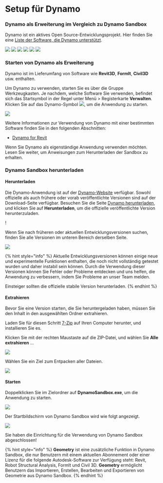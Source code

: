 # Setup für Dynamo

### Dynamo als Erweiterung im Vergleich zu Dynamo Sandbox

Dynamo ist ein aktives Open Source-Entwicklungsprojekt. Hier finden Sie eine [Liste der Software, die Dynamo unterstützt](http://dynamobim.org/download/).

![](images/setupfordynamo-dynamorevit.png) ![](images/setupfordynamo-dynamocivil3D.png) ![](images/setupfordynamo-dynamoaliasdesign.png) ![](images/setupfordynamo-dynamoformit.png) ![](images/setupfordynamo-dynamoadvancesteel.png) ![](images/setupfordynamo-dynamorobotstructuralanalysis.png)

### Starten von Dynamo als Erweiterung

Dynamo ist im Lieferumfang von Software wie **Revit3D**, **FormIt**, **Civil3D** usw. enthalten.

Um Dynamo zu verwenden, starten Sie es über die Gruppe Werkzeugkasten. Je nachdem, welche Software Sie verwenden, befindet sich das Startsymbol in der Regel unter Menü > Registerkarte **Verwalten**. Klicken Sie auf das Dynamo-Symbol ![](images/dynamoCore-halfSize.png), um die Anwendung zu starten.

![](images/launchdynamofromrevit.jpg)

Weitere Informationen zur Verwendung von Dynamo mit einer bestimmten Software finden Sie in den folgenden Abschnitten:

* [Dynamo for Revit](../7\_dynamo\_for\_revit/)

Wenn Sie Dynamo als eigenständige Anwendung verwenden möchten. Lesen Sie weiter, um Anweisungen zum Herunterladen der Sandbox zu erhalten.

### Dynamo Sandbox herunterladen

#### Herunterladen

Die Dynamo-Anwendung ist auf der [Dynamo-Website](http://dynamobim.com) verfügbar. Sowohl offizielle als auch frühere oder vorab veröffentlichte Versionen sind auf der Download-Seite verfügbar. Besuchen Sie die Seite [Dynamo herunterladen](http://dynamobim.org/download/), und klicken Sie auf **Herunterladen**, um die offizielle veröffentlichte Version herunterzuladen.

\![](<images/dynamo-sandbox(1) (1).png>)

Wenn Sie nach früheren oder aktuellen Entwicklungsversionen suchen, finden Sie alle Versionen im unteren Bereich derselben Seite.

![](images/DynamoSandboxAllbuilds.jpg)

{% hint style="info" %} Aktuelle Entwicklungsversionen können einige neue und experimentelle Funktionen enthalten, die noch nicht vollständig getestet wurden und daher instabil sein können. Durch die Verwendung dieser Versionen können Sie Fehler oder Probleme entdecken und uns helfen, die Anwendung zu verbessern, indem Sie Probleme an unser Team melden.

Einsteiger sollten die offizielle stabile Version herunterladen. {% endhint %}

#### Extrahieren

Bevor Sie eine Version starten, die Sie heruntergeladen haben, müssen Sie den Inhalt in den ausgewählten Ordner extrahieren.

Laden Sie für diesen Schritt [7-Zip](https://www.7-zip.org/download.html) auf Ihren Computer herunter, und installieren Sie es.

Klicken Sie mit der rechten Maustaste auf die ZIP-Datei, und wählen Sie **Alle extrahieren** …

![](images/02-03Extractzipfile.jpg)

Wählen Sie ein Ziel zum Entpacken aller Dateien.

![](images/02-04Extractdestinationfolder.jpg)

#### Starten

Doppelklicken Sie im Zielordner auf **DynamoSandbox.exe**, um die Anwendung zu starten.

![](images/02-05Dynamoexe.jpg)

Der Startbildschirm von Dynamo Sandbox wird wie folgt angezeigt.

![](images/02-06Dynamostartupscreen.jpg)

Sie haben die Einrichtung für die Verwendung von Dynamo Sandbox abgeschlossen!

{% hint style="info" %} 
**Geometry** ist eine zusätzliche Funktion in Dynamo Sandbox, die nur Benutzern mit einem aktuellen Abonnement oder einer Lizenz für die folgende Autodesk-Software zur Verfügung steht: Revit, Robot Structural Analysis, FormIt und Civil 3D. **Geometry** ermöglicht Benutzern das Importieren, Erstellen, Bearbeiten und Exportieren von Geometrie aus Dynamo Sandbox. 
{% endhint %}
